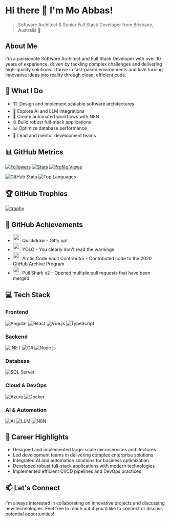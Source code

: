 # Hi there 👋 I'm Mo Abbas!

> Software Architect & Senior Full Stack Developer from Brisbane, Australia 🦘

## About Me
I'm a passionate Software Architect and Full Stack Developer with over 10 years of experience, driven by tackling complex challenges and delivering high-quality solutions. I thrive in fast-paced environments and love turning innovative ideas into reality through clean, efficient code.

## 🎯 What I Do
- 🏗️ Design and implement scalable software architectures
- 🤖 Explore AI and LLM integrations
- 🔄 Create automated workflows with N8N
- 🌐 Build robust full-stack applications
- 📊 Optimize database performance
- 👥 Lead and mentor development teams

## 📊 GitHub Metrics

[![Followers](https://img.shields.io/github/followers/abbasmhd?label=Followers&style=flat&color=0969da)](https://github.com/abbasmhd?tab=followers) [![Stars](https://img.shields.io/github/stars/abbasmhd?style=flat&color=0969da)](https://github.com/abbasmhd?tab=stars) [![Profile Views](https://komarev.com/ghpvc/?username=abbasmhd&color=0969da&style=flat&label=Profile%20Views)](https://github.com/abbasmhd)

![GitHub Stats](https://github-readme-stats.vercel.app/api?username=abbasmhd&show_icons=true&theme=github_dark_dimmed&hide_border=true&count_private=true) ![Top Languages](https://github-readme-stats.vercel.app/api/top-langs/?username=abbasmhd&theme=github_dark_dimmed&hide_border=true&layout=compact&langs_count=8)

## 🏆 GitHub Trophies
[![trophy](https://github-profile-trophy.vercel.app/?username=abbasmhd&theme=onestar&no-bg=true&no-frame=true)](https://github.com/abbasmhd)

## 🎯 GitHub Achievements
- <img src="https://github.githubassets.com/assets/quickdraw-default-39c6aec8ff89.png" width="25"> Quickdraw - Gitty up!
- <img src="https://github.githubassets.com/assets/yolo-default-be0bbff04951.png" width="25"> YOLO - You clearly don't read the warnings
- <img src="https://github.githubassets.com/assets/arctic-code-vault-contributor-default-df8d74122a06.png" width="25"> Arctic Code Vault Contributor - Contributed code to the 2020 GitHub Archive Program
- <img src="https://github.githubassets.com/assets/pull-shark-default-498c279a747d.png" width="25"> Pull Shark x2 - Opened multiple pull requests that have been merged

## 💻 Tech Stack

### Frontend
![Angular](https://img.shields.io/badge/Angular-DD0031?style=for-the-badge&logo=angular) ![React](https://img.shields.io/badge/React-61DAFB?style=for-the-badge&logo=react&logoColor=black) ![Vue.js](https://img.shields.io/badge/Vue.js-4FC08D?style=for-the-badge&logo=vue.js&logoColor=white) ![TypeScript](https://img.shields.io/badge/TypeScript-3178C6?style=for-the-badge&logo=typescript&logoColor=white)

### Backend
![.NET](https://img.shields.io/badge/.NET-512BD4?style=for-the-badge&logo=.net) ![C#](https://img.shields.io/badge/C%23-239120?style=for-the-badge&logo=c-sharp) ![Node.js](https://img.shields.io/badge/Node.js-339933?style=for-the-badge&logo=node.js&logoColor=white)

### Database
![SQL Server](https://img.shields.io/badge/SQL%20Server-CC2927?style=for-the-badge&logo=microsoft-sql-server)

### Cloud & DevOps
![Azure](https://img.shields.io/badge/Azure-0078D4?style=for-the-badge&logo=azure-devops) ![Docker](https://img.shields.io/badge/Docker-2496ED?style=for-the-badge&logo=docker&logoColor=white)

### AI & Automation
![AI](https://img.shields.io/badge/AI-FF6F00?style=for-the-badge&logo=artificial-intelligence) ![LLM](https://img.shields.io/badge/LLM-4285F4?style=for-the-badge) ![N8N](https://img.shields.io/badge/N8N-41B883?style=for-the-badge)

## 🌟 Career Highlights
- Designed and implemented large-scale microservices architectures
- Led development teams in delivering complex enterprise solutions
- Integrated AI and automation solutions for business optimization
- Developed robust full-stack applications with modern technologies
- Implemented efficient CI/CD pipelines and DevOps practices

## 📫 Let's Connect
I'm always interested in collaborating on innovative projects and discussing new technologies. Feel free to reach out if you'd like to connect or discuss potential opportunities!
